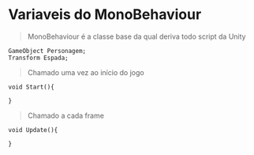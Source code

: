 # Variaveis do MonoBehaviour 
>MonoBehaviour é a classe base da qual deriva todo script da Unity
```
GameObject Personagem;
Transform Espada;
```
>Chamado uma vez ao início do jogo
```
void Start(){

}
```
>Chamado a cada frame
```
void Update(){

}
```
